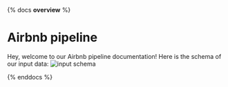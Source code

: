 {% docs __overview__ %} 
# Airbnb pipeline

Hey, welcome to our Airbnb pipeline documentation!
Here is the schema of our input data:
![input schema](assets/input_schema.png)

{% enddocs %}